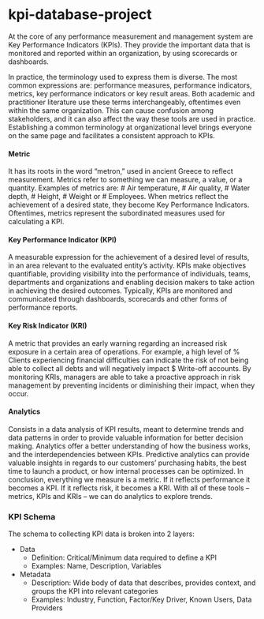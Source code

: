 # kpi-database-project
At the core of any performance measurement and management system are Key Performance Indicators (KPIs). They provide the important data that is monitored and reported within an organization, by using scorecards or dashboards.

In practice, the terminology used to express them is diverse. The most common expressions are: performance measures, performance indicators, metrics, key performance indicators or key result areas. Both academic and practitioner literature use these terms interchangeably, oftentimes even within the same organization. This can cause confusion among stakeholders, and it can also affect the way these tools are used in practice. Establishing a common terminology at organizational level brings everyone on the same page and facilitates a consistent approach to KPIs.

#### Metric
It has its roots in the word “metron,” used in ancient Greece to reflect measurement. Metrics refer to something we can measure, a value, or a quantity. Examples of metrics are: # Air temperature, # Air quality, # Water depth, # Height, # Weight or # Employees. When metrics reflect the achievement of a desired state, they become Key Performance Indicators. Oftentimes, metrics represent the subordinated measures used for calculating a KPI.

#### Key Performance Indicator (KPI)
A measurable expression for the achievement of a desired level of results, in an area relevant to the evaluated entity’s activity. KPIs make objectives quantifiable, providing visibility into the performance of individuals, teams, departments and organizations and enabling decision makers to take action in achieving the desired outcomes. Typically, KPIs are monitored and communicated through dashboards, scorecards and other forms of performance reports.

#### Key Risk Indicator (KRI)
A metric that provides an early warning regarding an increased risk exposure in a certain area of operations. For example, a high level of % Clients experiencing financial difficulties can indicate the risk of not being able to collect all debts and will negatively impact $ Write-off accounts. By monitoring KRIs, managers are able to take a proactive approach in risk management by preventing incidents or diminishing their impact, when they occur.

#### Analytics
Consists in a data analysis of KPI results, meant to determine trends and data patterns in order to provide valuable information for better decision making. Analytics offer a better understanding of how the business works, and the interdependencies between KPIs. Predictive analytics can provide valuable insights in regards to our customers’ purchasing habits, the best time to launch a product, or how internal processes can be optimized. In conclusion, everything we measure is a metric. If it reflects performance it becomes a KPI. If it reflects risk, it becomes a KRI. With all of these tools – metrics, KPIs and KRIs – we can do analytics to explore trends.

### KPI Schema

The schema to collecting KPI data is broken into 2 layers:
- Data
  - Definition: Critical/Minimum data required to define a KPI
  - Examples: Name, Description, Variables
- Metadata
  - Description: Wide body of data that describes, provides context, and groups the KPI into relevant categories
  - Examples: Industry, Function, Factor/Key Driver, Known Users, Data Providers


